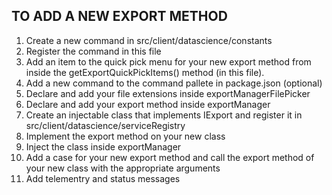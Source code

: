 
## TO ADD A NEW EXPORT METHOD
1. Create a new command in src/client/datascience/constants
2. Register the command in this file
3. Add an item to the quick pick menu for your new export method from inside the getExportQuickPickItems() method (in this file).
4. Add a new command to the command pallete in package.json (optional)
5. Declare and add your file extensions inside exportManagerFilePicker
6. Declare and add your export method inside exportManager
7. Create an injectable class that implements IExport and register it in src/client/datascience/serviceRegistry
8. Implement the export method on your new class
9. Inject the class inside exportManager
10. Add a case for your new export method and call the export method of your new class with the appropriate arguments
11. Add telementry and status messages
